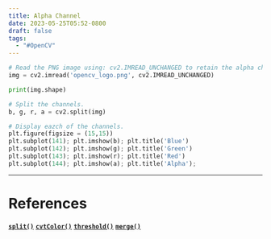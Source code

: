 ```yaml
---
title: Alpha Channel
date: 2023-05-25T05:52-0800
draft: false
tags:
  - "#OpenCV"
---
```


```python
# Read the PNG image using: cv2.IMREAD_UNCHANGED to retain the alpha channel.
img = cv2.imread('opencv_logo.png', cv2.IMREAD_UNCHANGED)

print(img.shape)

# Split the channels.
b, g, r, a = cv2.split(img)

# Display eazch of the channels.
plt.figure(figsize = (15,15))
plt.subplot(141); plt.imshow(b); plt.title('Blue')
plt.subplot(142); plt.imshow(g); plt.title('Green')
plt.subplot(143); plt.imshow(r); plt.title('Red')
plt.subplot(144); plt.imshow(a); plt.title('Alpha');
```

---
# References

[**`split()`**](https://docs.opencv.org/4.5.2/d2/de8/group__core__array.html#ga0547c7fed86152d7e9d0096029c8518a)
[**`cvtColor()`**](https://docs.opencv.org/4.5.2/d8/d01/group__imgproc__color__conversions.html#ga397ae87e1288a81d2363b61574eb8cab)
[**`threshold()`**](https://docs.opencv.org/4.5.2/d7/d1b/group__imgproc__misc.html#gae8a4a146d1ca78c626a53577199e9c57)
[**`merge()`**](https://docs.opencv.org/4.5.2/d2/de8/group__core__array.html#ga61f2f2bde4a0a0154b2333ea504fab1d)

